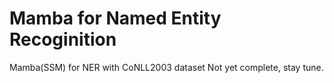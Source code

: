 # Mamba for Named Entity Recoginition
Mamba(SSM) for NER with CoNLL2003 dataset
Not yet complete, stay tune.
